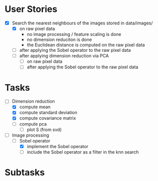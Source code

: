 # User Stories

- [x] Search the nearest neighbours of the images stored in data/images/
  - [x] on raw pixel data
    - no image processing / feature scaling is done
    - no dimension reduciton is done
    - the Euclidean distance is computed on the raw pixel data
  - [ ] after applying the Sobel operator to the raw pixel data
  - [ ] after applying dimension reduction via PCA
    - [ ] on raw pixel data
    - [ ] after applying the Sobel operator to the raw pixel data

# Tasks

- [ ] Dimension reduction
  - [x] compute mean
  - [x] compute standard deviation
  - [x] compute covariance matrix
  - [ ] compute pca
    - [ ] plot S (from svd)
- [ ] Image processing
  - [ ] Sobel operator
    - [x] implement the Sobel operator
    - [ ] include the Sobel operator as a filter in the knn search

# Subtasks

